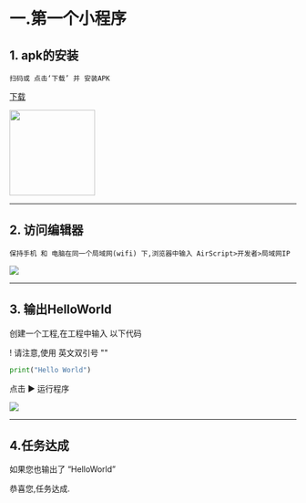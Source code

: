 # 一.第一个小程序


## 1. apk的安装
```
扫码或 点击‘下载’ 并 安装APK
```

[下载](http://py.airscript.cn/getApk)

<img style="width:150px" src="/img/qrcode_airscript.png">


--- 

## 2. 访问编辑器

```
保持手机 和 电脑在同一个局域网(wifi) 下,浏览器中输入 AirScript>开发者>局域网IP 
```

<img src="/img/indexyd.png">


--- 

## 3. 输出HelloWorld

创建一个工程,在工程中输入 以下代码

! 请注意,使用 英文双引号 "" 

```python
print("Hello World")
```

点击 ▶️ 运行程序

<img src="/img/as_first_app.jpg">



<!-- <img style="width:500px" src="https://airscript.oss-cn-hangzhou.aliyuncs.com/res/%E5%BC%80%E5%8F%91%E6%96%87%E6%A1%A3/asapi_banner3.jpg"> -->



--- 

## 4.任务达成

如果您也输出了 “HelloWorld” 

恭喜您,任务达成.